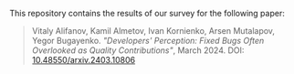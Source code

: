 This repository contains the results of our survey for the following paper:

> Vitaly Alifanov, Kamil Almetov, Ivan Kornienko, Arsen Mutalapov, Yegor Bugayenko.
> *"Developers' Perception: Fixed Bugs Often Overlooked as Quality Contributions"*,
> March 2024. DOI: [10.48550/arxiv.2403.10806](https://doi.org/10.48550/arxiv.2403.10806)
